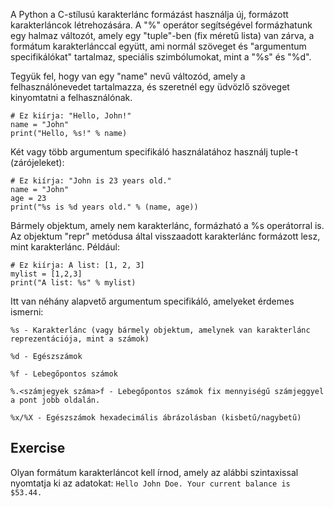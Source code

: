 A Python a C-stílusú karakterlánc formázást használja új, formázott karakterláncok létrehozására. A "%" operátor segítségével formázhatunk egy halmaz változót, amely egy "tuple"-ben (fix méretű lista) van zárva, a formátum karakterlánccal együtt, ami normál szöveget és "argumentum specifikálókat" tartalmaz, speciális szimbólumokat, mint a "%s" és "%d".

Tegyük fel, hogy van egy "name" nevű változód, amely a felhasználónevedet tartalmazza, és szeretnél egy üdvözlő szöveget kinyomtatni a felhasználónak.

    # Ez kiírja: "Hello, John!"
    name = "John"
    print("Hello, %s!" % name)

Két vagy több argumentum specifikáló használatához használj tuple-t (zárójeleket):

    # Ez kiírja: "John is 23 years old."
    name = "John"
    age = 23
    print("%s is %d years old." % (name, age))

Bármely objektum, amely nem karakterlánc, formázható a %s operátorral is. Az objektum "repr" metódusa által visszaadott karakterlánc formázott lesz, mint karakterlánc. Például:

    # Ez kiírja: A list: [1, 2, 3]
    mylist = [1,2,3]
    print("A list: %s" % mylist)

Itt van néhány alapvető argumentum specifikáló, amelyeket érdemes ismerni:

`%s - Karakterlánc (vagy bármely objektum, amelynek van karakterlánc reprezentációja, mint a számok)`

`%d - Egészszámok`

`%f - Lebegőpontos számok`

`%.<számjegyek száma>f - Lebegőpontos számok fix mennyiségű számjeggyel a pont jobb oldalán.`

`%x/%X - Egészszámok hexadecimális ábrázolásban (kisbetű/nagybetű)`

Exercise
--------

Olyan formátum karakterláncot kell írnod, amely az alábbi szintaxissal nyomtatja ki az adatokat:
    `Hello John Doe. Your current balance is $53.44.`